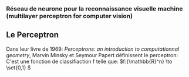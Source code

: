 ### Réseau de neurone pour la reconnaissance visuelle machine (multilayer perceptron for computer vision)

## Le Perceptron
Dans leur livre de 1969: _Perceptrons: an introduction to computationnal geometry_, Marvin Minsky et Seymour Papert définissent le perceptron: C'est une fonction de classifiaction f telle que: $f:{\mathbb{R}^n} \to \set{0,1} $
